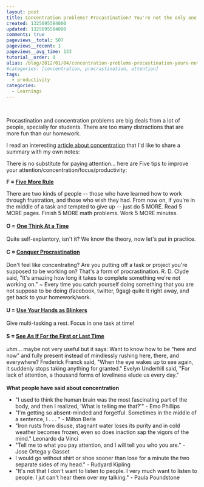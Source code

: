 ```yaml
---
layout: post
title: Concentration problems? Procastination? You're not the only one.
created: 1325695584000
updated: 1325695584000
comments: true
pageviews__total: 507
pageviews__recent: 1
pageviews__avg_time: 133
tutorial__order: 0
alias: /blog/2012/01/04/concentration-problems-procastination-youre-not-the-only-one/
#categories: [concentration, procrastination, attention]
tags:
  - productivity
categories:
  - Learnings
---
```

<p>&nbsp;</p>
<p>Procastination and concentration problems are big deals from a lot of people, specially for students. There are too many distractions that are more fun than our homework.</p>
<!--More-->
<p>I read an interesting&nbsp;<a href="http://altmedicine.about.com/od/optimumhealthessentials/a/Concentration.htm">article about concentration</a>&nbsp;that I&#39;d like to share a summary with my own notes:</p>
<p>There is no substitute for paying attention... here are Five tips to improve your attention/concentration/focus/productivity:</p>
<p><strong>F =&nbsp;</strong><u><strong>Five More Rule</strong></u></p>
<div>
	There are two kinds of people -- those who have learned how to work through frustration, and those who wish they had. From now on, if you&#39;re in the middle of a task and tempted to give up -- just do 5 MORE. Read 5 MORE pages. Finish 5 MORE math problems. Work 5 MORE minutes.</div>
<div>
	&nbsp;</div>
<div>
	<strong>O =&nbsp;<u>One Think At a Time</u></strong></div>
<div>
	&nbsp;</div>
<div>
	Quite self-explantory, isn&#39;t it? We know the theory, now let&#39;s put in practice.</div>
<div>
	&nbsp;</div>
<div>
	<div>
		<strong>C =&nbsp;<u>Conquer Procrastination</u></strong></div>
	<div>
		&nbsp;</div>
	<div>
		Don&#39;t feel like concentrating? Are you putting off a task or project you&#39;re supposed to be working on? That&#39;s a form of procrastination. R. D. Clyde said, &quot;It&#39;s amazing how long it takes to complete something we&#39;re not working on.&quot; ~ Every time you catch yourself doing something that you are not suppose to be doing (facebook, twitter, 9gag) quite it right away, and get back to your homework/work.</div>
	<div>
		&nbsp;</div>
	<div>
		<strong>U =&nbsp;<u>Use Your Hands as Blinkers</u></strong></div>
	<div>
		&nbsp;</div>
	<div>
		Give multi-tasking a rest. Focus in one task at time!</div>
	<div>
		&nbsp;</div>
	<div>
		<strong>S =&nbsp;<u>See As If For the First or Last Time</u></strong></div>
	<div>
		&nbsp;</div>
	<div>
		uhm... maybe not very useful but it says: Want to know how to be &quot;here and now&quot; and fully present instead of mindlessly rushing here, there, and everywhere? Frederick Franck said, &quot;When the eye wakes up to see again, it suddenly stops taking anything for granted.&quot; Evelyn Underhill said, &quot;For lack of attention, a thousand forms of loveliness elude us every day.&quot;</div>
	<div>
		&nbsp;</div>
	<div>
		<div>
			<strong>What people have said about concentration</strong></div>
		<ul>
			<li>
				&quot;I used to think the human brain was the most fascinating part of the body, and then I realized, &#39;What is telling me that?&#39;&quot; - Emo Phillips</li>
			<li>
				&quot;I&#39;m getting so absent-minded and forgetful. Sometimes in the middle of a sentence, I . . . &quot; - Milton Berle&nbsp;</li>
			<li>
				&quot;Iron rusts from disuse, stagnant water loses its purity and in cold weather becomes frozen, even so does inaction sap the vigors of the mind.&quot; Leonardo da Vinci&nbsp;</li>
			<li>
				&quot;Tell me to what you pay attention, and I will tell you who you are.&quot; - Jose Ortega y Gasset</li>
			<li>
				I would go without shirt or shoe sooner than lose for a minute the two separate sides of my head.&quot; - Rudyard Kipling</li>
			<li>
				&quot;It&#39;s not that I don&#39;t want to listen to people. I very much want to listen to people. I jut can&#39;t hear them over my talking.&quot; - Paula Poundstone</li>
		</ul>
	</div>
</div>
<p>&nbsp;</p>
